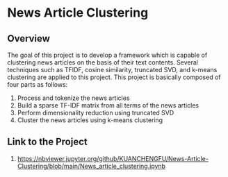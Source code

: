 
# News Article Clustering

## Overview
The goal of this project is to develop a framework which is capable of clustering news articles on the basis of their text contents. Several techniques such as TFIDF, cosine similarity, truncated SVD, and k-means clustering are applied to this project. This project is basically composed of four parts as follows:
1. Process and tokenize the news articles
2. Build a sparse TF-IDF matrix from all terms of the news articles
3. Perform dimensionality reduction using truncated SVD
4. Cluster the news articles using k-means clustering

## Link to the Project
1. https://nbviewer.jupyter.org/github/KUANCHENGFU/News-Article-Clustering/blob/main/News_article_clustering.ipynb
